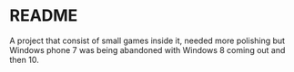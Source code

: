 # README #

A project that consist of small games inside it, needed more polishing but Windows phone 7 was being abandoned with Windows 8 coming out and then 10.
